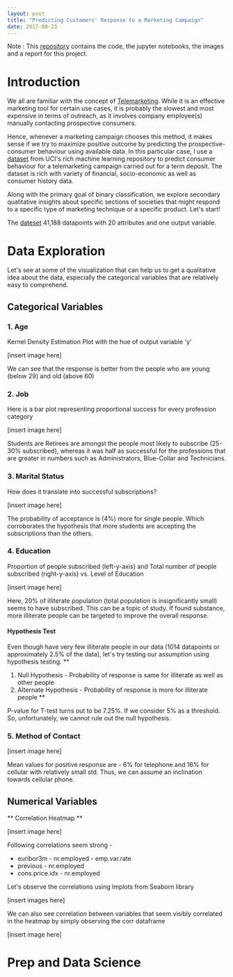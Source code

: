 ```yaml
---
layout: post
title: "Predicting Customers' Response to a Marketing Campaign"
date: 2017-08-23
---
```

<p style="text-align: center;">

Note : This [repository](https://github.com/nachiketmparanjape/Bank_UCI) contains the code, the jupyter notebooks, the images and a report for this project.
# Introduction

We all are familiar with the concept of [Telemarketing](https://en.wikipedia.org/wiki/Telemarketing). While it is an effective marketing tool for certain use cases, it is probably the slowest and most expensive in terms of outreach, as it involves company employee(s) manually contacting prospective consumers.

Hence, whenever a marketing campaign chooses this method, it makes sense if we try to maximize positive outcome by predicting the prospective-consumer behaviour using available data. In this particular case, I use a [dataset](http://archive.ics.uci.edu/ml/datasets/Bank+Marketing) from UCI's rich machine learning repository to predict consumer behaviour for a telemarketing campaign carried out for a term deposit. The dataset is rich with variety of financial, socio-economic as well as consumer history data.

Along with the primary goal of binary classification, we explore secondary qualitative insights about specific sections of societies that might respond to a specific type of marketing technique or a specific product. Let's start!

The [dateset](http://archive.ics.uci.edu/ml/datasets/Bank+Marketing) 41,188 datapoints with 20 attributes and one output variable.

# Data Exploration

Let's see at some of the visualization that can help us to get a qualitative idea about the data, especially the categorical variables that are relatively easy to comprehend.

## Categorical Variables

### 1. Age
Kernel Density Estimation Plot with the hue of output variable 'y'

[insert image here]

We can see that the response is better from the people who are young (below 29) and old (above 60)

### 2. Job
Here is a bar plot representing proportional success for every profession category

[insert image here]

Students are Retirees are amongst the people most likely to subscribe (25-30% subscribed), whereas it was half as successful for the professions that are greater in numbers such as Administrators, Blue-Collar and Technicians.

### 3. Marital Status
How does it translate into successful subscriptions?

[insert image here]

The probability of acceptance is (4%) more for single people. Which corroborates the hypothesis that more students are accepting the subscriptions than the others.

### 4. Education
Proportion of people subscribed (left-y-axis) and Total number of people subscribed (right-y-axis) vs. Level of Education

[insert image here]

Here, 20% of illiterate population (total population is insignificantly small) seems to have subscribed. This can be a topic of study. If found substance, more illiterate people can be targeted to improve the overall response.

#### Hypothesis Test
Even though have very few illiterate people in our data (1014 datapoints or approximately 2.5% of the data), let's try testing our assumption using hypothesis testing.
**
1. Null Hypothesis - Probability of response is same for illiterate as well as other people
2. Alternate Hypothesis - Probability of response is more for illiterate people **

P-value for T-test turns out to be 7.25%. If we consider 5% as a threshold. So, unfortunately, we cannot rule out the null hypothesis.

### 5. Method of Contact

[insert image here]

Mean values for positive response are - 6% for telephone and 16% for cellular with relatively small std. Thus, we can assume an inclination towards cellular phone.

## Numerical Variables

** Correlation Heatmap **

[insert image here]

Following correlations seem strong -

* euribor3m - nr.employed - emp.var.rate
* previous - nr.employed
* cons.price.idx - nr.employed

Let's observe the correlations using lmplots from Seaborn library

[insert images here]

We can also see correlation between variables that seem visibly correlated in the heatmap by simply observing the corr dataframe

[insert image here]

# Prep and Data Science





</p>
